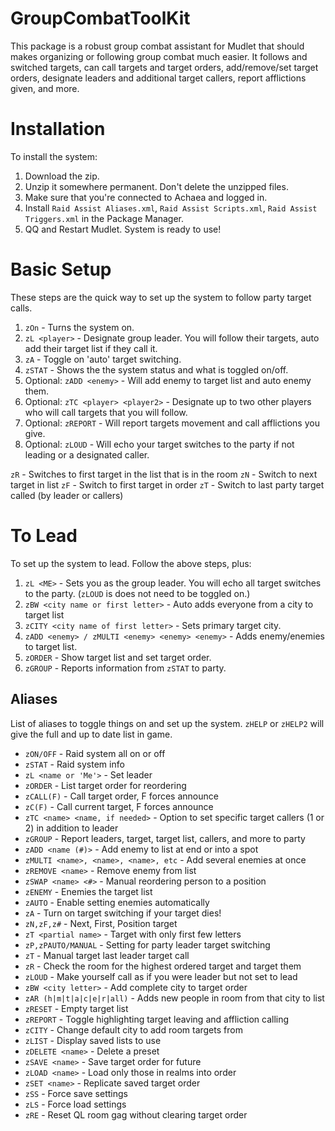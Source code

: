 # GroupCombatToolKit

This package is a robust group combat assistant for Mudlet that should makes organizing or following group combat much easier. It follows and switched targets, can call targets and target orders, add/remove/set target orders, designate leaders and additional target callers, report afflictions given, and more. 

# Installation

To install the system: 

1. Download the zip.
2. Unzip it somewhere permanent. Don't delete the unzipped files.
3. Make sure that you're connected to Achaea and logged in.
4. Install `Raid Assist Aliases.xml`, `Raid Assist Scripts.xml`, `Raid Assist Triggers.xml` in the Package Manager.
5. QQ and Restart Mudlet. System is ready to use!

# Basic Setup

These steps are the quick way to set up the system to follow party target calls.

1. `zOn` - Turns the system on.
2. `zL <player>` - Designate group leader. You will follow their targets, auto add their target list if they call it.
3. `zA` - Toggle on 'auto' target switching.
4. `zSTAT` - Shows the the system status and what is toggled on/off.
5.  Optional: `zADD <enemy>` - Will add enemy to target list and auto enemy them.
6.  Optional: `zTC <player> <player2>` - Designate up to two other players who will call targets that you will follow.
7.  Optional: `zREPORT` - Will report targets movement and call afflictions you give.
8.  Optional: `zLOUD` - Will echo your target switches to the party if not leading or a designated caller.

`zR` - Switches to first target in the list that is in the room
`zN` - Switch to next target in list
`zF` - Switch to first target in order
`zT` - Switch to last party target called (by leader or callers)

# To Lead

To set up the system to lead. Follow the above steps, plus:

1. `zL <ME>` - Sets you as the group leader. You will echo all target switches to the party. (`zLOUD` is does not need to be toggled on.)
2. `zBW <city name or first letter>` - Auto adds everyone from a city to target list
3. `zCITY <city name of first letter>` - Sets primary target city.
4. `zADD <enemy> / zMULTI <enemy> <enemy> <enemy>` - Adds enemy/enemies to target list.
5. `zORDER` - Show target list and set target order.
6. `zGROUP` - Reports information from `zSTAT` to party.

## Aliases

List of aliases to toggle things on and set up the system. `zHELP` or `zHELP2` will give the full and up to date list in game.

- `zON/OFF` - Raid system all on or off
- `zSTAT` - Raid system info
- `zL <name or 'Me'>` - Set leader
- `zORDER` - List target order for reordering
- `zCALL(F)` - Call target order, F forces announce
- `zC(F)` - Call current target, F forces announce
- `zTC <name> <name, if needed>` - Option to set specific target callers (1 or 2) in addition to leader
- `zGROUP` - Report leaders, target, target list, callers, and more to party
- `zADD <name (#)>` - Add enemy to list at end or into a spot
- `zMULTI <name>, <name>, <name>, etc` - Add several enemies at once
- `zREMOVE <name>` - Remove enemy from list
- `zSWAP <name> <#>` - Manual reordering person to a position
- `zENEMY` - Enemies the target list
- `zAUTO` - Enable setting enemies automatically
- `zA` - Turn on target switching if your target dies!
- `zN,zF,z#` - Next, First, Position target
- `zT <partial name>` - Target with only first few letters
- `zP,zPAUTO/MANUAL` - Setting for party leader target switching
- `zT` - Manual target last leader target call
- `zR` - Check the room for the highest ordered target and target them
- `zLOUD` - Make yourself call as if you were leader but not set to lead
- `zBW <city letter>` - Add complete city to target order
- `zAR (h|m|t|a|c|e|r|all)` - Adds new people in room from that city to list
- `zRESET` - Empty target list
- `zREPORT` - Toggle highlighting target leaving and affliction calling
- `zCITY` - Change default city to add room targets from
- `zLIST` - Display saved lists to use
- `zDELETE <name>` - Delete a preset
- `zSAVE <name>` - Save target order for future
- `zLOAD <name>` - Load only those in realms into order
- `zSET <name>` - Replicate saved target order
- `zSS` - Force save settings
- `zLS` - Force load settings
- `zRE` - Reset QL room gag without clearing target order
